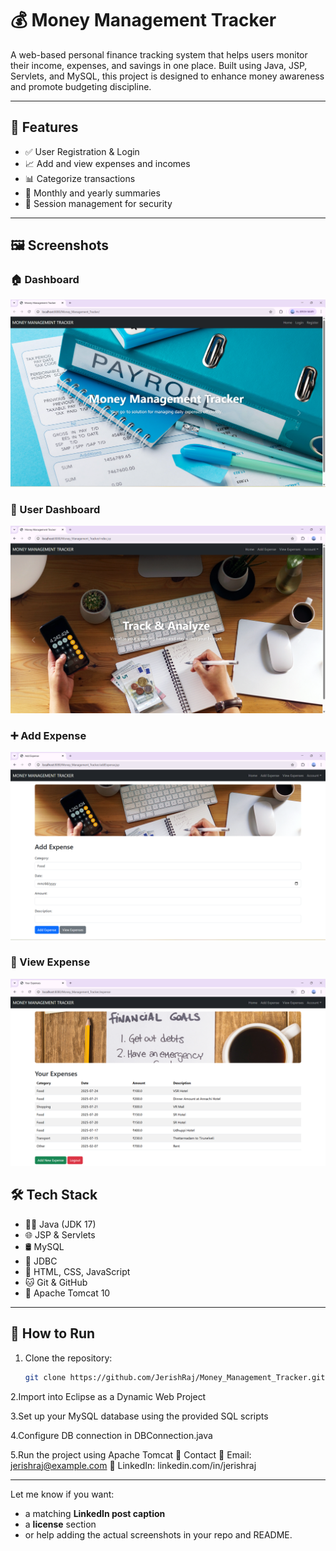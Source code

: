 # 💰 Money Management Tracker

A web-based personal finance tracking system that helps users monitor their income, expenses, and savings in one place. Built using Java, JSP, Servlets, and MySQL, this project is designed to enhance money awareness and promote budgeting discipline.

---

## 🚀 Features

- ✅ User Registration & Login
- 📈 Add and view expenses and incomes
- 📊 Categorize transactions
- 📅 Monthly and yearly summaries
- 🔐 Session management for security

---

## 🖼️ Screenshots

### 🏠 Dashboard
![Dashboard](Screenshots/dashboard.png)

### 👤 User Dashboard
![User Dashboard](Screenshots/user_dashboard.png)

### ➕ Add Expense
![Add Expense](Screenshots/add_expense.png)

### 📄 View Expense
![View Expense](Screenshots/view_expense.png)


## 🛠️ Tech Stack

- 👨‍💻 Java (JDK 17)
- 🌐 JSP & Servlets
- 🛢️ MySQL
- 🔗 JDBC
- 🎨 HTML, CSS, JavaScript
- 🐱 Git & GitHub
- 🚀 Apache Tomcat 10

---

## 🧪 How to Run

1. Clone the repository:
   ```bash
   git clone https://github.com/JerishRaj/Money_Management_Tracker.git
2.Import into Eclipse as a Dynamic Web Project

3.Set up your MySQL database using the provided SQL scripts

4.Configure DB connection in DBConnection.java

5.Run the project using Apache Tomcat
📩 Contact
📧 Email: jerishraj@example.com
📱 LinkedIn: linkedin.com/in/jerishraj



---

Let me know if you want:
- a matching **LinkedIn post caption**
- a **license** section
- or help adding the actual screenshots in your repo and README.
